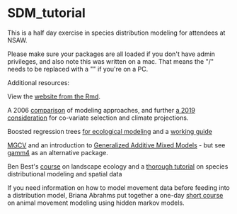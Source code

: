 # SDM_tutorial
This is a half day exercise in species distribution modeling for attendees at NSAW. 

Please make sure your packages are all loaded if you don't have admin privileges, and also note this was written on a mac. 
That means the "/" needs to be replaced with a "\" if you're on a PC.

Additional resources:

View the [website from the Rmd](https://htmlpreview.github.io/?https://github.com/elhazen/SDM_tutorial/blob/master/BRTandGAMM.html#introduction).

A 2006 [comparison](https://onlinelibrary.wiley.com/doi/full/10.1111/j.2006.0906-7590.04596.x) of modeling approaches, and further [a 2019 consideration](https://people.ucsc.edu/~elhazen/hazen/Publications_files/Brodie_et_al-2019-Ecography.pdf) for co-variate selection and climate projections.

Boosted regression trees [for ecological modeling](http://cran.fhcrc.org/web/packages/dismo/vignettes/brt.pdf) and a [working guide](https://besjournals.onlinelibrary.wiley.com/doi/full/10.1111/j.1365-2656.2008.01390.x)

[MGCV](https://cran.r-project.org/web/packages/mgcv/mgcv.pdf) and an introduction to [Generalized Additive Mixed Models](https://highstat.com/index.php/beginner-s-guide-to-generalized-additive-mixed-models) - but see [gamm4](https://cran.r-project.org/web/packages/gamm4/gamm4.pdf) as an alternative package.

Ben Best's [course](https://github.com/bbest/landscape-ecology-labs) on landscape ecology and a [thorough tutorial](https://rspatial.org/raster/sdm/index.html) on species distributional modeling and spatial data

If you need information on how to model movement data before feeding into a distribution model, Briana Abrahms put together a one-day [short course](https://github.com/briana-abrahms/Movement_Analysis_Workshop) on animal movement modeling using hidden markov models. 

